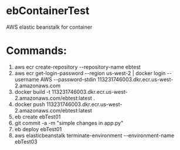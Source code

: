 # ebContainerTest
AWS elastic beanstalk for container 

# Commands:
1.  aws ecr create-repository --repository-name ebtest
2.  aws ecr get-login-password --region us-west-2 | docker login --username AWS --password-stdin 113231746003.dkr.ecr.us-west-2.amazonaws.com
3.  docker build -t 113231746003.dkr.ecr.us-west-2.amazonaws.com/ebtest:latest .
4.  docker push 113231746003.dkr.ecr.us-west-2.amazonaws.com/ebtest:latest
5.  eb create ebTest01
6.  git commit -a -m "simple changes in app.py"
7.  eb deploy ebTest01
8.  aws elasticbeanstalk terminate-environment --environment-name ebTest03
